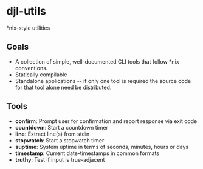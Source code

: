 # djl-utils

*nix-style utilities

## Goals

* A collection of simple, well-documented CLI tools that follow *nix
  conventions.
* Statically compilable
* Standalone applications -- if only one tool is required the source code for
  that tool alone need be distributed.

## Tools

* **confirm**: Prompt user for confirmation and report response via exit code
* **countdown**: Start a countdown timer
* **line**: Extract line(s) from stdin
* **stopwatch**: Start a stopwatch timer
* **suptime**: System uptime in terms of seconds, minutes, hours or days
* **timestamp**: Current date-timestamps in common formats
* **truthy**: Test if input is true-adjacent

